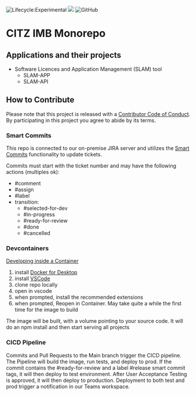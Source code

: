 ![Lifecycle:Experimental](https://img.shields.io/badge/Lifecycle-Experimental-339999)
[![](https://github.com/jpoehnelt/in-solidarity-bot/raw/main/static//badge-flat.png)](https://github.com/apps/in-solidarity)
![GitHub](https://img.shields.io/github/license/bcgov/citz-imb)

# CITZ IMB Monorepo

## Applications and their projects

- Software Licences and Application Management (SLAM) tool
  - SLAM-APP
  - SLAM-API

## How to Contribute

Please note that this project is released with a [Contributor Code of Conduct](Code_of_Conduct.md). By participating in this project you agree to abide by its terms.

### Smart Commits

This repo is connected to our on-premise JIRA server and utilizes the [Smart Commits](https://bigbrassband.com/git-integration-for-jira/documentation/smart-commits.html) functionality to update tickets.

Commits must start with the ticket number and may have the following actions (multiples ok):
- #comment
- #assign
- #label
- transition:
  - #selected-for-dev
  - #in-progress
  - #ready-for-review
  - #done
  - #cancelled

### Devcontainers
[Developing inside a Container](https://code.visualstudio.com/docs/remote/containers)
 1. install [Docker for Desktop](https://www.docker.com/products/docker-desktop)
 2. install [VSCode](https://code.visualstudio.com/Download)
 3. clone repo locally
 4. open in vscode
 5. when prompted, install the recommended extensions
 6. when prompted, Reopen in Container.  May take quite a while the first time for the image to build

 The image will be built, with a volume pointing to your source code.  It will do an npm install and then start serving all projects

 ### CICD Pipeline
 Commits and Pull Requests to the Main branch trigger the CICD pipeline.  The Pipeline will build the image, run tests, and deploy to prod.  If the commit contains the #ready-for-review and a label #release smart commit tags, it will then deploy to test environment.  After User Acceptance Testing is approved, it will then deploy to production.  Deployment to both test and prod trigger a notification in our Teams workspace.